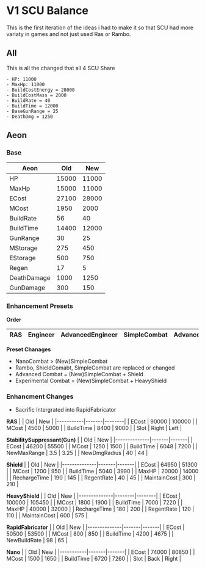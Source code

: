 # V1 SCU Balance
This is the first iteration of the ideas i had to make it so that SCU had more variaty in games and not just used Ras or Rambo.

## All
This is all the changed that all 4 SCU Share
```
- HP: 11000
- MaxHp: 11000
- BuildCostEnergy = 28000
- BuildCostMass = 2000
- BuildRate = 40
- BuildTime = 12000
- BaseGunRange = 25
- DeathDmg = 1250
```

## Aeon

### Base

| Aeon        | Old   | New   |
|-------------|-------|-------|
| HP          | 15000 | 11000 |
| MaxHp       | 15000 | 11000 |
| ECost       | 27100 | 28000 |
| MCost       | 1950  | 2000  |
| BuildRate   | 56    | 40    |
| BuildTime   | 14400 | 12000 |
| GunRange    | 30    | 25    |
| MStorage    | 275   | 450   |
| EStorage    | 500   | 750   |
| Regen       | 17    | 5     |
| DeathDamage | 1000  | 1250  |
| GunDamage   | 300   | 150   |

### Enhancement Presets
__Order__

| RAS | Engineer | AdvancedEngineer | SimpleCombat | AdvancedCombat | ExperimentalCombat |
|-----|----------|------------------|--------------|----------------|--------------------|

__Preset Chanages__

- NanoCombat > (New)SimpleCombat
- Rambo, ShieldComabt, SimpleCombat are replaced or changed
- Advanced Combat = (New)SimpleCombat + Shield
- Experimental Combat = (New)SimpleCombat + HeavyShield

### Enhancment Changes
- Sacrific Intergrated into RapidFabricator

__RAS__
|           | Old   | New    |
|-----------|-------|--------|
| ECost     | 90000 | 100000 |
| MCost     | 4500  | 5000   |
| BuildTime | 8400  | 9000   |
| Slot      | Right | Left   |

__StabilitySuppressant(Gun)__
|              | Old   | New   |
|--------------|-------|-------|
| ECost        | 46200 | 55500 |
| MCost        | 1250  | 1500  |
| BuildTime    | 6048  | 7200  |
| NewMaxRange  | 3.5   | 3.25  |
| NewDmgRadius | 40    | 44    |

__Shield__
|              | Old   | New   |
|--------------|-------|-------|
| ECost        | 64950 | 51300 |
| MCost        | 1200  | 950   |
| BuildTime    | 5040  | 3990  |
| MaxHP        | 20000 | 14000 |
| RechargeTime | 190   | 145   |
| RegentRate   | 40    | 45    |
| MaintainCost | 300   | 210   |

__HeavyShield__
|              | Old    | New    |
|--------------|--------|--------|
| ECost        | 100000 | 105450 |
| MCost        | 1800   | 1900   |
| BuildTime    | 7000   | 7220   |
| MaxHP        | 40000  | 32000  |
| RechargeTime | 180    | 200    |
| RegentRate   | 120    | 110    |
| MaintainCost | 600    | 575    |

__RapidFabricator__
|              | Old   | New   |
|--------------|-------|-------|
| ECost        | 50500 | 53500 |
| MCost        | 800   | 850   |
| BuildTime    | 4200  | 4675  |
| NewBuildRate | 98    | 65    |

__Nano__
|           | Old   | New   |
|-----------|-------|-------|
| ECost     | 74000 | 80850 |
| MCost     | 1500  | 1650  |
| BuildTime | 6720  | 7260  |
| Slot      | Back  | Right |

